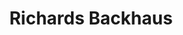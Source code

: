 ---
title: "Richards Backhaus"
url: /boehl-iggelheim/richards-backhaus-luitpoldstrasse/
shop: Bäckerei
---